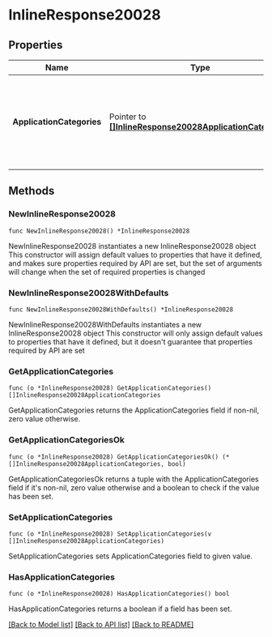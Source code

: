 # InlineResponse20028

## Properties

Name | Type | Description | Notes
------------ | ------------- | ------------- | -------------
**ApplicationCategories** | Pointer to [**[]InlineResponse20028ApplicationCategories**](InlineResponse20028ApplicationCategories.md) |  The L7 firewall application categories and their associated applications for an MX network | [optional] 

## Methods

### NewInlineResponse20028

`func NewInlineResponse20028() *InlineResponse20028`

NewInlineResponse20028 instantiates a new InlineResponse20028 object
This constructor will assign default values to properties that have it defined,
and makes sure properties required by API are set, but the set of arguments
will change when the set of required properties is changed

### NewInlineResponse20028WithDefaults

`func NewInlineResponse20028WithDefaults() *InlineResponse20028`

NewInlineResponse20028WithDefaults instantiates a new InlineResponse20028 object
This constructor will only assign default values to properties that have it defined,
but it doesn't guarantee that properties required by API are set

### GetApplicationCategories

`func (o *InlineResponse20028) GetApplicationCategories() []InlineResponse20028ApplicationCategories`

GetApplicationCategories returns the ApplicationCategories field if non-nil, zero value otherwise.

### GetApplicationCategoriesOk

`func (o *InlineResponse20028) GetApplicationCategoriesOk() (*[]InlineResponse20028ApplicationCategories, bool)`

GetApplicationCategoriesOk returns a tuple with the ApplicationCategories field if it's non-nil, zero value otherwise
and a boolean to check if the value has been set.

### SetApplicationCategories

`func (o *InlineResponse20028) SetApplicationCategories(v []InlineResponse20028ApplicationCategories)`

SetApplicationCategories sets ApplicationCategories field to given value.

### HasApplicationCategories

`func (o *InlineResponse20028) HasApplicationCategories() bool`

HasApplicationCategories returns a boolean if a field has been set.


[[Back to Model list]](../README.md#documentation-for-models) [[Back to API list]](../README.md#documentation-for-api-endpoints) [[Back to README]](../README.md)


